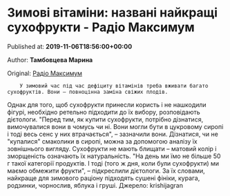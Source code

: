 
# Зимові вітаміни: названі найкращі сухофрукти - Радіо Максимум

Published at: **2019-11-06T18:56:00+00:00**

Author: **Тамбовцева Марина**

Original: [Радіо Максимум](https://maximum.fm/zimovi-vitamini-nazvani-najkrashchi-suhofrukti_n169174)


        У зимовий час під час дефіциту вітамінів треба вживати багато сухофруктів. Вони – повноцінна заміна свіжих плодів.
      
Однак для того, щоб сухофрукти принесли користь і не нашкодили фігурі, необхідно ретельно підходити до їх вибору, розповідають дієтологи.
"Перед тим, як купити сухофрукти, потрібно дізнатися, вимочувалися вони в чомусь чи ні. Вони могли бути в цукровому сиропі і тоді весь сенс у них втрачається", – зазначили вони. Дізнатися, чи не "купалися" смаколики в сиропі, можна за допомогою аналізу їх зовнішнього вигляду. Сухофрукти не мають блищати – матовий колір і зморщеність означають їх натуральність.
"На день ми їмо не більше 50 г такої категорії продуктів. І тоді (того ж дня, коли були сухофрукти) ми маємо обмежити фрукти", – підкреслили дієтологи. За їх словами, найкраще для зимового раціону підходять сушені фініки, курага, родзинки, чорнослив, яблука і груші.
Джерело: krishijagran

